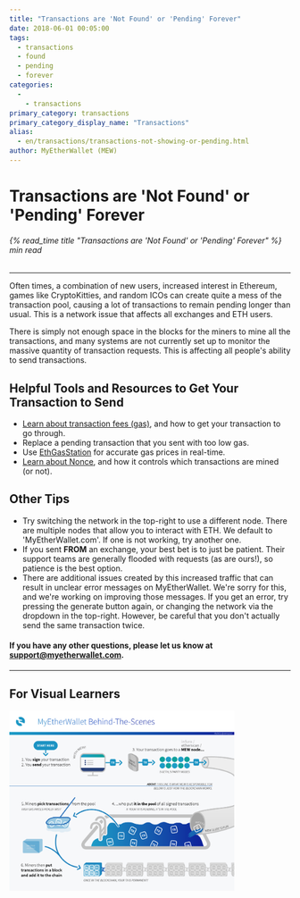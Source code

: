 ```yaml
---
title: "Transactions are 'Not Found' or 'Pending' Forever"
date: 2018-06-01 00:05:00
tags:
  - transactions
  - found
  - pending
  - forever
categories:
  - 
    - transactions
primary_category: transactions
primary_category_display_name: "Transactions"
alias:
  - en/transactions/transactions-not-showing-or-pending.html
author: MyEtherWallet (MEW)
---
```


# **Transactions are 'Not Found' or 'Pending' Forever**

###### {% read_time title "Transactions are 'Not Found' or 'Pending' Forever" %} min read

* * *

Often times, a combination of new users, increased interest in Ethereum, games like CryptoKitties, and random ICOs can create quite a mess of the transaction pool, causing a lot of transactions to remain pending longer than usual. This is a network issue that affects all exchanges and ETH users.

There is simply not enough space in the blocks for the miners to mine all the transactions, and many systems are not currently set up to monitor the massive quantity of transaction requests. This is affecting all people's ability to send transactions.

## **Helpful Tools and Resources to Get Your Transaction to Send**

-   [Learn about transaction fees (gas)](/@@@@@@/transactions/what-is-gas/), and how to get your transaction to go through.
-   Replace a pending transaction that you sent with too low gas.
-   Use [EthGasStation](https://ethgasstation.info/) for accurate gas prices in real-time.
-   [Learn about Nonce](/@@@@@@/transactions/what-is-nonce/), and how it controls which transactions are mined (or not).

## **Other Tips**

-   Try switching the network in the top-right to use a different node. There are multiple nodes that allow you to interact with ETH. We default to 'MyEtherWallet.com'. If one is not working, try another one.
-   If you sent **FROM** an exchange, your best bet is to just be patient. Their support teams are generally flooded with requests (as are ours!), so patience is the best option.
-   There are additional issues created by this increased traffic that can result in unclear error messages on MyEtherWallet. We're sorry for this, and we're working on improving those messages. If you get an error, try pressing the generate button again, or changing the network via the dropdown in the top-right. However, be careful that you don't actually send the same transaction twice.

#### **If you have any other questions, please let us know at [support@myetherwallet.com](mailto:support@myetherwallet.com).**

* * *

## **For Visual Learners**

<img src="/images/posts/transactions/tx_pool_infographic.png" alt="Image of transaction gas infographic" width="80%" />
